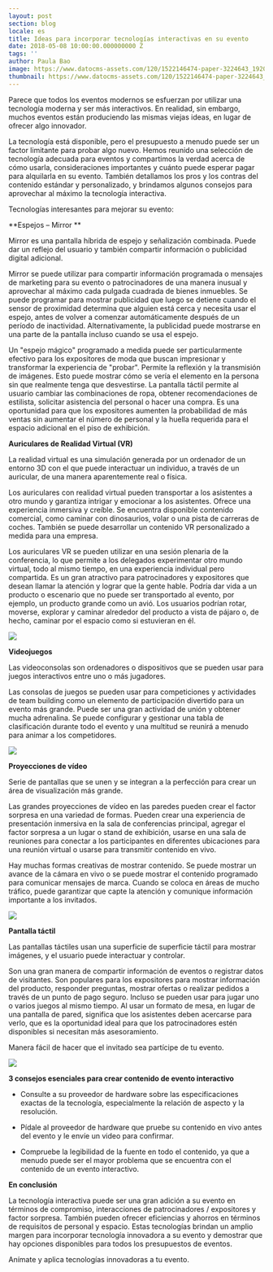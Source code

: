 ```yaml
---
layout: post
section: blog
locale: es
title: Ideas para incorporar tecnologías interactivas en su evento
date: 2018-05-08 10:00:00.000000000 Z
tags: ''
author: Paula Bao
image: https://www.datocms-assets.com/120/1522146474-paper-3224643_1920.jpg?w=1024&fm=jpg
thumbnail: https://www.datocms-assets.com/120/1522146474-paper-3224643_1920.jpg?w=105&fm=jpg
---
```


Parece que todos los eventos modernos se esfuerzan por utilizar una tecnología moderna y ser más interactivos. En realidad, sin embargo, muchos eventos están produciendo las mismas viejas ideas, en lugar de ofrecer algo innovador.

<!--more-->

La tecnología está disponible, pero el presupuesto a menudo puede ser un factor limitante para probar algo nuevo. Hemos reunido una selección de tecnología adecuada para eventos y compartimos la verdad acerca de cómo usarla, consideraciones importantes y cuánto puede esperar pagar para alquilarla en su evento. También detallamos los pros y los contras del contenido estándar y personalizado, y brindamos algunos consejos para aprovechar al máximo la tecnología interactiva.

Tecnologías interesantes para mejorar su evento:

**Espejos – Mirror **

Mirror es una pantalla híbrida de espejo y señalización combinada. Puede dar un reflejo del usuario y también compartir información o publicidad digital adicional.

Mirror se puede utilizar para compartir información programada o mensajes de marketing para su evento o patrocinadores de una manera inusual y aprovechar al máximo cada pulgada cuadrada de bienes inmuebles. Se puede programar para mostrar publicidad que luego se detiene cuando el sensor de proximidad determina que alguien está cerca y necesita usar el espejo, antes de volver a comenzar automáticamente después de un período de inactividad. Alternativamente, la publicidad puede mostrarse en una parte de la pantalla incluso cuando se usa el espejo.

Un "espejo mágico" programado a medida puede ser particularmente efectivo para los expositores de moda que buscan impresionar y transformar la experiencia de "probar". Permite la reflexión y la transmisión de imágenes. Esto puede mostrar cómo se vería el elemento en la persona sin que realmente tenga que desvestirse. La pantalla táctil permite al usuario cambiar las combinaciones de ropa, obtener recomendaciones de estilista, solicitar asistencia del personal o hacer una compra. Es una oportunidad para que los expositores aumenten la probabilidad de más ventas sin aumentar el número de personal y la huella requerida para el espacio adicional en el piso de exhibición.


**Auriculares de Realidad Virtual (VR)**

La realidad virtual es una simulación generada por un ordenador de un entorno 3D con el que puede interactuar un individuo, a través de un auricular, de una manera aparentemente real o física.

Los auriculares con realidad virtual pueden transportar a los asistentes a otro mundo y garantiza intrigar y emocionar a los asistentes. Ofrece una experiencia inmersiva y creíble. Se encuentra disponible contenido comercial, como caminar con dinosaurios, volar o una pista de carreras de coches. También se puede desarrollar un contenido VR personalizado a medida para una empresa.

Los auriculares VR se pueden utilizar en una sesión plenaria de la conferencia, lo que permite a los delegados experimentar otro mundo virtual, todo al mismo tiempo, en una experiencia individual pero compartida. Es un gran atractivo para patrocinadores y expositores que desean llamar la atención y lograr que la gente hable. Podría dar vida a un producto o escenario que no puede ser transportado al evento, por ejemplo, un producto grande como un avió. Los usuarios podrían rotar, moverse, explorar y caminar alrededor del producto a vista de pájaro o, de hecho, caminar por el espacio como si estuvieran en él.

![](https://www.datocms-assets.com/120/1522146614-cyber-glasses-1938449_1920.jpg)

**Videojuegos**

Las videoconsolas son ordenadores o dispositivos que se pueden usar para juegos interactivos entre uno o más jugadores.

Las consolas de juegos se pueden usar para competiciones y actividades de team building como un elemento de participación divertido para un evento más grande. Puede ser una gran actividad de unión y obtener mucha adrenalina. Se puede configurar y gestionar una tabla de clasificación durante todo el evento y una multitud se reunirá a menudo para animar a los competidores. 

![](https://www.datocms-assets.com/120/1522146707-shopping-mall-1431746_1920.jpg)

**Proyecciones de vídeo**

Serie de pantallas que se unen y se integran a la perfección para crear un área de visualización más grande.

Las grandes proyecciones de vídeo en las paredes pueden crear el factor sorpresa en una variedad de formas. Pueden crear una experiencia de presentación inmersiva en la sala de conferencias principal, agregar el factor sorpresa a un lugar o stand de exhibición, usarse en una sala de reuniones para conectar a los participantes en diferentes ubicaciones para una reunión virtual o usarse para transmitir contenido en vivo.

Hay muchas formas creativas de mostrar contenido. Se puede mostrar un avance de la cámara en vivo o se puede mostrar el contenido programado para comunicar mensajes de marca. Cuando se coloca en áreas de mucho tráfico, puede garantizar que capte la atención y comunique información importante a los invitados.

![](https://www.datocms-assets.com/120/1522146872-audience-1868137_1920.jpg)

**Pantalla táctil**

Las pantallas táctiles usan una superficie de superficie táctil para mostrar imágenes, y el usuario puede interactuar y controlar.

Son una gran manera de compartir información de eventos o registrar datos de visitantes. Son populares para los expositores para mostrar información del producto, responder preguntas, mostrar ofertas o realizar pedidos a través de un punto de pago seguro. Incluso se pueden usar para jugar uno o varios juegos al mismo tiempo. Al usar un formato de mesa, en lugar de una pantalla de pared, significa que los asistentes deben acercarse para verlo, que es la oportunidad ideal para que los patrocinadores estén disponibles si necesitan más asesoramiento.

Manera fácil de hacer que el invitado sea partícipe de tu evento.

![](https://www.datocms-assets.com/120/1522146989-chess-1214226_1920.jpg)

**3 consejos esenciales para crear contenido de evento interactivo**

- Consulte a su proveedor de hardware sobre las especificaciones exactas de la tecnología, especialmente la relación de aspecto y la resolución.

- Pídale al proveedor de hardware que pruebe su contenido en vivo antes del evento y le envíe un video para confirmar.

- Compruebe la legibilidad de la fuente en todo el contenido, ya que a menudo puede ser el mayor problema que se encuentra con el contenido de un evento interactivo.

**En conclusión**

La tecnología interactiva puede ser una gran adición a su evento en términos de compromiso, interacciones de patrocinadores / expositores y factor sorpresa. También pueden ofrecer eficiencias y ahorros en términos de requisitos de personal y espacio. Estas tecnologías brindan un amplio margen para incorporar tecnología innovadora a su evento y demostrar que hay opciones disponibles para todos los presupuestos de eventos. 

Anímate y aplica tecnologías innovadoras a tu evento.

